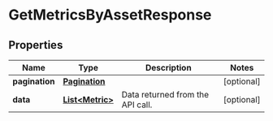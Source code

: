 

# GetMetricsByAssetResponse


## Properties

| Name | Type | Description | Notes |
|------------ | ------------- | ------------- | -------------|
|**pagination** | [**Pagination**](Pagination.md) |  |  [optional] |
|**data** | [**List&lt;Metric&gt;**](Metric.md) | Data returned from the API call. |  [optional] |



